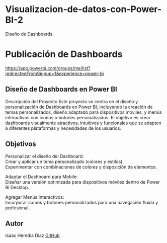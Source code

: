 # Visualizacion-de-datos-con-Power-BI-2
Diseño de Dashboards.

# Publicación de Dashboards
https://app.powerbi.com/groups/me/list?redirectedFromSignup=1&experience=power-bi

## Diseño de Dashboards en Power BI
Descripción del Proyecto
Este proyecto se centra en el diseño y personalización de Dashboards en Power BI, incluyendo la creación de temas personalizados, diseño adaptado para dispositivos móviles, y menús interactivos con íconos o botones personalizados. 
El objetivo es crear dashboards visualmente atractivos, intuitivos y funcionales que se adapten a diferentes plataformas y necesidades de los usuarios.

## Objetivos
Personalizar el diseño del Dashboard:                                                                                                                        
Crear y aplicar un tema personalizado (colores y estilos).                                                                                                             
Experimentar con combinaciones de colores y disposición de elementos.                                                                                              

Adaptar el Dashboard para Mobile:                                                                                                                                    
Diseñar una versión optimizada para dispositivos móviles dentro de Power BI Desktop.                                                                                  

Agregar Menús Interactivos:                                                                                                                                           
Incorporar íconos y botones personalizados para una navegación fluida y profesional.                                                                                                 

## Autor
Isaac Heredia Diaz
[GitHub](https://github.com/IsaacHD86)
